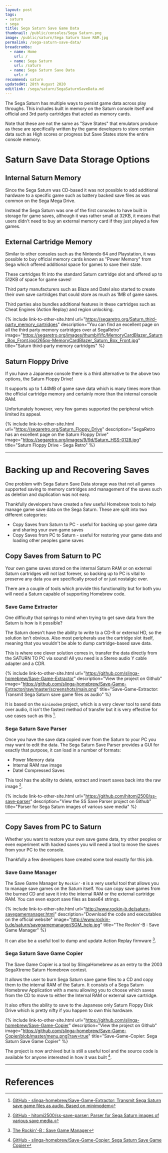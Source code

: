 ```yaml
---
layout: post
tags:
- saturn
- sega
title: Sega Saturn Save Game Data
thumbnail: /public/consoles/Sega Saturn.png
image: /public/saturn/Sega Saturn Save RAM.jpg
permalink: /sega-saturn-save-data/
breadcrumbs:
  - name: Home
    url: /
  - name: Sega Saturn
    url: /saturn
  - name: Sega Saturn Save Data
    url: #
recommend: saturn
updatedAt: 28th August 2020
editlink: /sega/saturn/SegaSaturnSaveData.md
---
```


The Sega Saturn has multiple ways to persist game data across play throughs. This includes built in memory on the Saturn console itself and official and 3rd party cartridges that acted as memory cards.

Note that these are not the same as "Save States" that emulators produce as these are specifically written by the game developers to store certain data such as High scores or progress but Save States store the entire console memory.

# Saturn Save Data Storage Options

## Internal Saturn Memory
Since the Sega Saturn was CD-based it was not possible to add additional hardware to a specific game such as battery backed save files as was common on the Sega Mega Drive. 

Instead the Sega Saturn was one of the first consoles to have built in storage for game saves, although it was rather small at 32KB, it means that users didn't need to buy an external memory card if they just played a few games.

## External Cartridge Memory
Similar to other consoles such as the Nintendo 64 and Playstation, it was possible to buy official memory cards known as "Power Memory" from Sega which offered additional space for games to save their state.

These cartridges fit into the standard Saturn cartridge slot and offered up to 512KB of space for game saves!

Third party manufacturers such as Blaze and Datel also started to create their own save cartridges that could store as much as 1MB of game saves.

Third parties also bundles additional features in these cartridges such as Cheat Engines (Action Replay) and region unlocking.

{% include link-to-other-site.html url="https://segaretro.org/Saturn_third-party_memory_cartridges" description="You can find an excellent page on all the third party memory cartridges over at SegaRetro" image="https://segaretro.org/images/thumb/f/fc/MemoryCardBlazer_Saturn_Box_Front.jpg/265px-MemoryCardBlazer_Saturn_Box_Front.jpg" title="Saturn third-party memory cartridges"  %}

## Saturn Floppy Drive
If you have a Japanese console there is a third alternative to the above two options, the Saturn Floppy Drive! 

It supports up to 1.44MB of game save data which is many times more than the official cartridge memory and certainly more than the internal console RAM.

Unfortunately however, very few games supported the peripheral which limited its appeal.

{% include link-to-other-site.html url="https://segaretro.org/Saturn_Floppy_Drive" description="SegaRetro has an excellent page on the Saturn Floppy Drive" image="https://segaretro.org/images/9/9d/Saturn_HSS-0128.jpg" title="Saturn Floppy Drive - Sega Retro"  %}

---
# Backing up and Recovering Saves
One problem with Sega Saturn Save Data storage was that not all games supported saving to memory cartridges and management of the saves such as deletion and duplication was not easy.

Thankfully developers have created a few useful Homebrew tools to help manage game save data on the Sega Saturn. These are split into two different categories:
* Copy Saves from Saturn to PC - useful for backing up your game data and sharing your own game saves
* Copy Saves from PC to Saturn - useful for restoring your game data and loading other peoples game saves

## Copy Saves from Saturn to PC
Your own game saves stored on the internal Saturn RAM or on external Saturn cartridges will not last forever, so backing up to PC is vital to preserve any data you are specifically proud of or just nostalgic over.

There are a couple of tools which provide this functionality but for both you will need a Saturn capable of supporting Homebrew code.

### Save Game Extractor
One difficulty that springs to mind when trying to get save data from the Saturn is how is it possible? 

The Saturn doesn't have the ability to write to a CD-R or external HD, so the solution isn't obvious. Also most peripherals use the cartridge slot itself, meaning that you wouldn't be able to dump cartridge-based save data.

This is where one clever solution comes in, transfer the data directly from the SATURN TO PC via sound! All you need is a Stereo audio Y cable adapter and a CDR.

{% include link-to-other-site.html url="https://github.com/slinga-homebrew/Save-Game-Extractor" description="View the project on Github" image="https://github.com/slinga-homebrew/Save-Game-Extractor/raw/master/screenshots/main.png" title="Save-Game-Extractor: Transmit Sega Saturn save game files as audio"  %}

It is based on the `minimodem` project, which is a very clever tool to send data over audio, it isn't the fastest method of transfer but it is very effective for use cases such as this [^5].

### Sega Saturn Save Parser
Once you have the save data copied over from the Saturn to your PC you may want to edit the data. The Sega Saturn Save Parser provides a GUI for exactly that purpose, it can load in a number of formats:
* Power Memory data
* Internal RAM raw image
* Datel Compressed Saves

This tool has the ability to delete, extract and insert saves back into the raw image [^4].

{% include link-to-other-site.html url="https://github.com/hitomi2500/ss-save-parser" description="View the SS Save Parser project on Github" title="Parser for Sega Saturn images of various save media"  %}

---
## Copy Saves from PC to Saturn
Whether you want to restore your own save game data, try other peoples or even experiment with hacked saves you will need a tool to move the saves from your PC to the console.

Thankfully a few developers have created some tool exactly for this job.

### Save Game Manager
The Save Game Manager by `Rockin'-B` is a very useful tool that allows you to manage save games on the Saturn itself. 
You can copy save games from the burned CD and save it into the internal RAM or the external cartridge RAM. You can even export save files as base64 strings.

{% include link-to-other-site.html url="http://www.rockin-b.de/saturn-savegamemanager.html" description="Download the code and executables on the official website" image="http://www.rockin-b.de/saturn/savegamemanager/SGM_help.jpg" title="The Rockin'-B : Save Game Manager"  %}

It can also be a useful tool to dump and update Action Replay firmware [^2].

### Sega Saturn Save Game Copier
The Save Game Copier is a tool by SlingaHomebrew as an entry to the 2003 SegaXtreme Saturn Homebrew contest. 

It allows the user to burn Sega Saturn save game files to a CD and copy them to the internal RAM of the Saturn. It consists of a Sega Saturn Homebrew Application with a menu allowing you to choose which saves from the CD to move to either the Internal RAM or external save cartridge. 

It also offers the ability to save to the Japanese only Saturn Floppy Disk Drive which is pretty nifty if you happen to own this hardware.

{% include link-to-other-site.html url="https://github.com/slinga-homebrew/Save-Game-Copier" description="View the project on Github" image="https://github.com/slinga-homebrew/Save-Game-Copier/blob/master/menu.png?raw=true" title="Save-Game-Copier: Sega Saturn Save Game Copier"  %}

The project is now archived but is still a useful tool and the source code is available for anyone interested in how it was built [^3].

---
# References
[^1]: [Add a Section on Sega Saturn Save Games · Issue #24 · RetroReversing/retroReversing](https://github.com/RetroReversing/retroReversing/issues/24)
[^2]: [The Rockin'-B : Save Game Manager](http://www.rockin-b.de/saturn-savegamemanager.html)
[^3]: [GitHub - slinga-homebrew/Save-Game-Copier: Sega Saturn Save Game Copier](https://github.com/slinga-homebrew/Save-Game-Copier)
[^4]: [GitHub - hitomi2500/ss-save-parser: Parser for Sega Saturn images of various save media.](https://github.com/hitomi2500/ss-save-parser)
[^5]: [GitHub - slinga-homebrew/Save-Game-Extractor: Transmit Sega Saturn save game files as audio. Based on minimodem](https://github.com/slinga-homebrew/Save-Game-Extractor)
